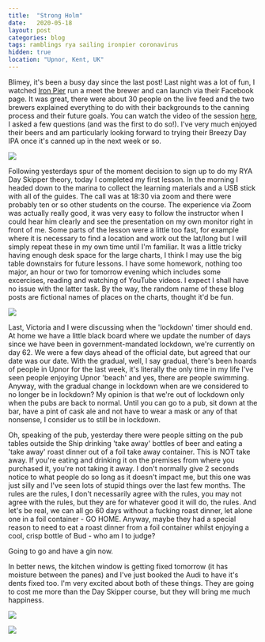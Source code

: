 ```yaml
---
title:  "Strong Holm"
date:   2020-05-18
layout: post
categories: blog
tags: ramblings rya sailing ironpier coronavirus
hidden: true
location: "Upnor, Kent, UK"
---
```


Blimey, it's been a busy day since the last post! Last night was a lot of fun, I watched [Iron Pier](https://www.ironpier.beer/) run a meet the brewer and can launch via their Facebook page. It was great, there were about 30 people on the live feed and the two brewers explained everything to do with their backgrounds to the canning process and their future goals. You can watch the video of the session [here](https://www.facebook.com/admiralsarm/videos/260145731773317/), I asked a few questions (and was the first to do so!). I've very much enjoyed their beers and am particularly looking forward to trying their Breezy Day IPA once it's canned up in the next week or so.

![][photo-1]

Following yesterdays spur of the moment decision to sign up to do my RYA Day Skipper theory, today I completed my first lesson. In the morning I headed down to the marina to collect the learning materials and a USB stick with all of the guides. The call was at 18:30 via zoom and there were probably ten or so other students on the course. The experience via Zoom was actually really good, it was very easy to follow the instructor when I could hear him clearly and see the presentation on my own monitor right in front of me. Some parts of the lesson were a little too fast, for example where it is necessary to find a location and work out the lat/long but I will simply repeat these in my own time until I'm familiar. It was a little tricky having enough desk space for the large charts, I think I may use the big table downstairs for future lessons. I have some homework, nothing too major, an hour or two for tomorrow evening which includes some excercises, reading and watching of YouTube videos. I expect I shall have no issue with the latter task. By the way, the random name of these blog posts are fictional names of places on the charts, thought it'd be fun.

![][photo-4]

Last, Victoria and I were discussing when the 'lockdown' timer should end. At home we have a little black board where we update the number of days since we have been in government-mandated lockdown, we're currently on day 62. We were a few days ahead of the official date, but agreed that our date was our date. With the gradual, well, I say gradual, there's been hoards of people in Upnor for the last week, it's literally the only time in my life I've seen people enjoying Upnor 'beach' and yes, there are people swimming. Anyway, with the gradual change in lockdown when are we considered to no longer be in lockdown? My opinion is that we're out of lockdown only when the pubs are back to normal. Until you can go to a pub, sit down at the bar, have a pint of cask ale and not have to wear a mask or any of that nonsense, I consider us to still be in lockdown.

Oh, speaking of the pub, yesterday there were people sitting on the pub tables outside the Ship drinking 'take away' bottles of beer and eating a 'take away' roast dinner out of a foil take away container. This is NOT take away. If you're eating and drinking it on the premises from where you purchased it, you're not taking it away. I don't normally give 2 seconds notice to what people do so long as it doesn't impact me, but this one was just silly and I've seen lots of stupid things over the last few months. The rules are the rules, I don't necessarily agree with the rules, you may not agree with the rules, but they are for whatever good it will do, the rules. And let's be real, we can all go 60 days without a fucking roast dinner, let alone one in a foil container - GO HOME. Anyway, maybe they had a special reason to need to eat a roast dinner from a foil container whilst enjoying a cool, crisp bottle of Bud - who am I to judge?

Going to go and have a gin now.

In better news, the kitchen window is getting fixed tomorrow (it has moisture between the panes) and I've just booked the Audi to have it's dents fixed too. I'm very excited about both of these things. They are going to cost me more than the Day Skipper course, but they will bring me much happiness.

![][photo-2]

![][photo-3]

[photo-1]: /assets/img/strong-holm-1.jpg
[photo-2]: /assets/img/strong-holm-2.jpg
[photo-3]: /assets/img/strong-holm-3.jpg
[photo-4]: /assets/img/strong-holm-4.jpg
